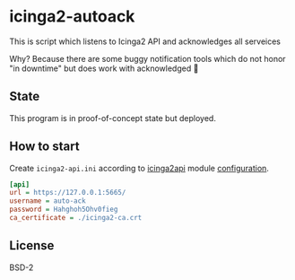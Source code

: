 
# icinga2-autoack

This is script which listens to Icinga2 API and acknowledges all serveices

Why? Because there are some buggy notification tools which do not 
honor "in downtime" but does work with acknowledged    :facepalm:

## State

This program is in proof-of-concept state but deployed.

## How to start

Create `icinga2-api.ini` according to [icinga2api][icinga2api] 
module [configuration][icinga2api-config].

```ini
[api]
url = https://127.0.0.1:5665/
username = auto-ack
password = Hahghoh5Ohv0fieg   
ca_certificate = ./icinga2-ca.crt
```

## License

BSD-2

[icinga2api]: https://github.com/fmnisme/python-icinga2api
[icinga2api-config]: https://github.com/fmnisme/python-icinga2api/blob/master/doc/2-authentication.md#-config-file
